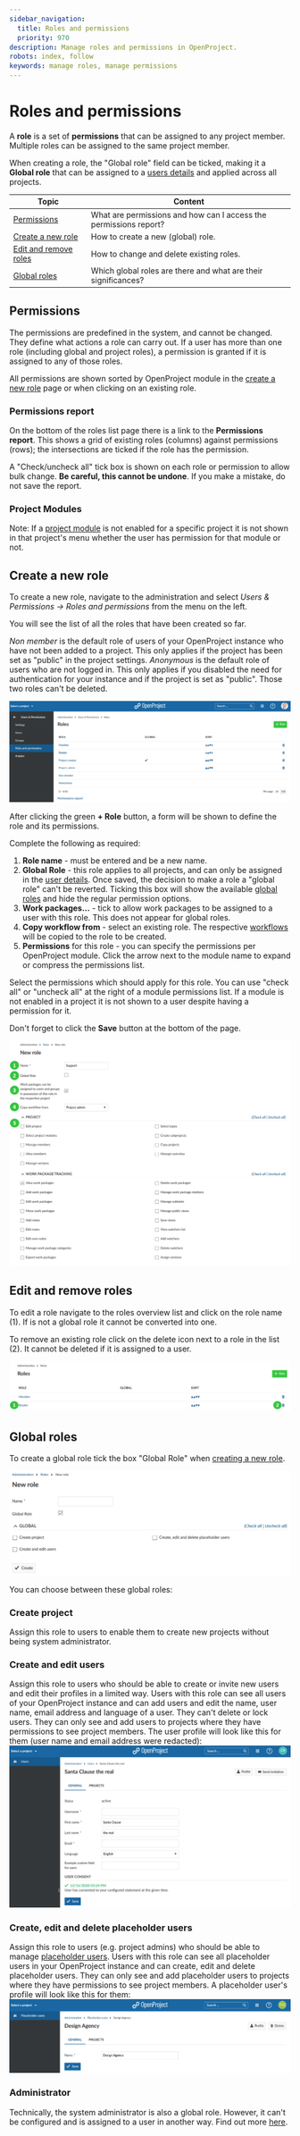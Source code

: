 ```yaml
---
sidebar_navigation:
  title: Roles and permissions
  priority: 970
description: Manage roles and permissions in OpenProject.
robots: index, follow
keywords: manage roles, manage permissions
---
```

# Roles and permissions

A **role** is a set of **permissions** that can be assigned to any project member. Multiple roles can be assigned to the same project member.

When creating a role, the "Global role" field can be ticked, making it a **Global role** that can be assigned to a [users details](../users/#manage-user-settings) and applied across all projects.


| Topic                                           | Content                                                      |
| ----------------------------------------------- | ------------------------------------------------------------ |
| [Permissions](#permissions)                     | What are permissions and how can I access the permissions report? |
| [Create a new role](#create-a-new-role)         | How to create a new (global) role.                           |
| [Edit and remove roles](#edit-and-remove-roles) | How to change and delete existing roles.                     |
| [Global roles](#global-roles)                   | Which global roles are there and what are their significances? |

## Permissions

The permissions are predefined in the system, and cannot be changed. They define what actions a role can carry out. If a user has more than one role (including global and project roles), a permission is granted if it is assigned to any of those roles.

All permissions are shown sorted by OpenProject module in the [create a new role](#create-a-new-role) page or when clicking on an existing role.

### Permissions report

On the bottom of the roles list page there is a link to the **Permissions report**. This shows a grid of existing roles (columns) against permissions (rows); the intersections are ticked if the role has the permission.

A "Check/uncheck all" tick box is shown on each role or permission to allow bulk change. **Be careful, this cannot be undone**. If you make a mistake, do not save the report.

### Project Modules

Note: If a [project module](../../../user-guide/projects/project-settings/modules/) is not enabled for a specific project it is not shown in that project's menu whether the user has permission for that module or not.

## Create a new role

To create a new role, navigate to the administration and select *Users & Permissions -> Roles and permissions* from the menu on the left.

You will see the list of all the roles that have been created so far.

*Non member* is the default role of users of your OpenProject instance who have not been added to a project. This only applies if the project has been set as "public" in the project settings.
*Anonymous* is the default role of users who are not logged in. This only applies if you disabled the need for authentication for your instance and if the project is set as "public".
Those two roles can't be deleted.

![create roles](image-20200211142134472.png)

After clicking the green **+ Role** button, a form will be shown to define the role and its permissions.

Complete the following as required:

1. **Role name** - must be entered and be a new name.
2. **Global Role** - this role applies to all projects, and can only be assigned in the [user details](../users/#manage-user-settings). Once saved, the decision to make a role a "global role" can't be reverted.
   Ticking this box will show the available [global roles](#global-roles) and hide the regular permission options.
3. **Work packages...** - tick to allow work packages to be assigned to a user with this role. This does not appear for global roles.
4. **Copy workflow from** - select an existing role. The respective [workflows](../../manage-work-packages/work-package-workflows) will be copied to the role to be created.
5. **Permissions** for this role - you can specify the permissions per OpenProject module. Click the arrow next to the module name to expand or compress the permissions list.

Select the permissions which should apply for this role. You can use "check all" or "uncheck all" at the right of a module permissions list. If a module is not enabled in a project it is not shown to a user despite having a permission for it.

Don't forget to click the **Save** button at the bottom of the page.

![Sys-admin-create-new-role](Sys-admin-create-new-role.png)

## Edit and remove roles

To edit a role navigate to the roles overview list and click on the role name (1). If is not a global role it cannot be converted into one.

To remove an existing role click on the delete icon next to a role in the list (2). It cannot be deleted if it is assigned to a user.

![Sys-admin-edit-roles](Sys-admin-edit-roles.png)



## Global roles

To create a global role tick the box "Global Role" when [creating a new role](#create-a-new-role). 

![global-roles-in-openproject](image-20210308171607279.png)

You can choose between these global roles:

### Create project
Assign this role to users to enable them to create new projects without being system administrator. 
### Create and edit users
Assign this role to users who should be able to create or invite new users and edit their profiles in a limited way. 
Users with this role can see all users of your OpenProject instance and can add users and edit the name, user name, email address and language of a user. They can't delete or lock users. They can only see and add users to projects where they have permissions to see project members.
The user profile will look like this for them (user name and email address were redacted): ![create-and-edit-users-role](image-20210308180635158.png)

### Create, edit and delete placeholder users
Assign this role to users (e.g. project admins) who should be able to manage [placeholder users](../placeholder-users). 
Users with this role can see all placeholder users in your OpenProject instance and can create, edit and delete placeholder users. They can only see and add placeholder users to projects where they have permissions to see project members.
A placeholder user's profile will look like this for them: ![create-edit-and-delete-placeholder-users-role](image-20210308192119584.png)

### Administrator
Technically, the system administrator is also a global role. However, it can't be configured and is assigned to a user in another way. Find out more [here](../users/#general-settings).